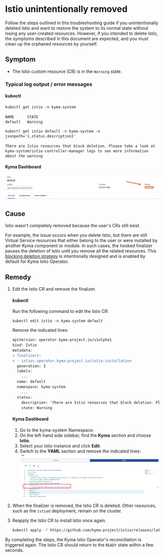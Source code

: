 # Istio unintentionally removed
Follow the steps outlined in this troubleshooting guide if you unintentionally deleted Istio and want to restore the system to its normal state without losing any user-created resources. However, if you intended to delete Istio, the symptoms described in this document are expected, and you must clean up the orphaned resources by yourself.

## Symptom

* The Istio custom resource (CR) is in the `Warning` state.


### Typical log output / error messages

<!-- tabs:start -->
#### **kubectl**

```
kubectl get istio -n kyma-system

NAME      STATE
default   Warning
```
```
kubectl get istio default -n kyma-system -o jsonpath='{.status.description}'

There are Istio resources that block deletion. Please take a look at kyma-system/istio-controller-manager logs to see more information about the warning
```
#### **Kyma Dashboard**

![Istio CR in the Warning state](../../../assets/istio-cr-warning-state.svg)
<!-- tabs:end -->

## Cause

Istio wasn't completely removed because the user's CRs still exist.

For example, the issue occurs when you delete Istio, but there are still Virtual Service resources that either belong to the user or were installed by another Kyma component or module. In such cases, the hooked finalizer pauses the deletion of Istio until you remove all the related resources. This [blocking deletion strategy](https://github.com/kyma-project/community/issues/765) is intentionally designed and is enabled by default for Kyma Istio Operator.


## Remedy

1. Edit the Istio CR and remove the finalizer.

    <!-- tabs:start -->
    #### **kubectl**

    Run the following command to edit the Istio CR:
    ```
    kubectl edit istio -n kyma-system default
    ```
    Remove the indicated lines:
    ```diff
    apiVersion: operator.kyma-project.io/v1alpha1
    kind: Istio
    metadata:
    < finalizers:
    < - istios.operator.kyma-project.io/istio-installation
      generation: 3
      labels:
        ...
      name: default
      namespace: kyma-system
        ...
      status:
        description: 'There are Istio resources that block deletion. Please take a look at kyma-system/istio-controller-manager logs to see more information about the warning'
        state: Warning
    ```
    
    #### **Kyma Dashboard**

   1. Go to the kyma-system Namespace. 
   2. On the left-hand side sidebar, find the **Kyma** section and choose **Istio**.
   3. Select your Istio instance and click **Edit**.
   4. Switch to the **YAML** section and remove the indicated lines:
   ![Remove the finalizers from the Istio CR](../../../assets/istio-cr-delete-finalizers.svg)
   <!-- tabs:end -->


2. When the finalizer is removed, the Istio CR is deleted. Other resources, such as the `istiod` deployment, remain on the cluster.

3. Reapply the Istio CR to install Istio once again.

   ```bash
   kubectl apply -f https://github.com/kyma-project/istio/releases/latest/download/istio-default-cr.yaml
   ```

By completing the steps, the Kyma Istio Operator's reconciliation is triggered again. The Istio CR should return to the `READY` state within a few seconds.
